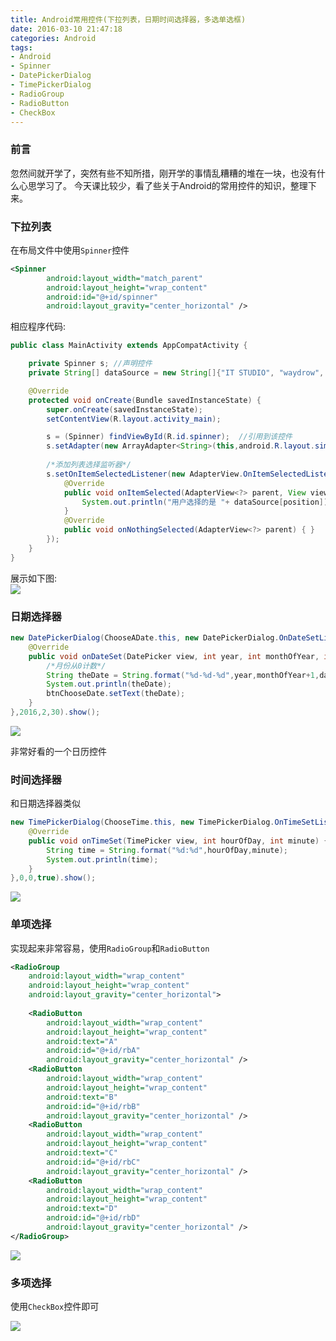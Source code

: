 ```yaml
---
title: Android常用控件(下拉列表，日期时间选择器，多选单选框)
date: 2016-03-10 21:47:18
categories: Android
tags:
- Android
- Spinner
- DatePickerDialog
- TimePickerDialog
- RadioGroup
- RadioButton
- CheckBox
---
```


### 前言
忽然间就开学了，突然有些不知所措，刚开学的事情乱糟糟的堆在一块，也没有什么心思学习了。
今天课比较少，看了些关于Android的常用控件的知识，整理下来。

### 下拉列表
在布局文件中使用`Spinner`控件

<!-- more -->

```xml
<Spinner
        android:layout_width="match_parent"
        android:layout_height="wrap_content"
        android:id="@+id/spinner"
        android:layout_gravity="center_horizontal" />
```
相应程序代码: 

```java
public class MainActivity extends AppCompatActivity {

    private Spinner s; //声明控件
    private String[] dataSource = new String[]{"IT STUDIO", "waydrow", "taylor"};  //列表数组

    @Override
    protected void onCreate(Bundle savedInstanceState) {
        super.onCreate(savedInstanceState);
        setContentView(R.layout.activity_main);

        s = (Spinner) findViewById(R.id.spinner);  //引用到该控件
        s.setAdapter(new ArrayAdapter<String>(this,android.R.layout.simple_list_item_1,dataSource));  //生成下拉列表
        
        /*添加列表选择监听器*/
        s.setOnItemSelectedListener(new AdapterView.OnItemSelectedListener() {
            @Override
            public void onItemSelected(AdapterView<?> parent, View view, int position, long id) {
                System.out.println("用户选择的是 "+ dataSource[position]);
            }
            @Override
            public void onNothingSelected(AdapterView<?> parent) { }
        });
    }
}
```

展示如下图:   
![](http://7xrmgx.com1.z0.glb.clouddn.com/2016-03-10_210102.png)

### 日期选择器

```java
new DatePickerDialog(ChooseADate.this, new DatePickerDialog.OnDateSetListener() {
	@Override
	public void onDateSet(DatePicker view, int year, int monthOfYear, int dayOfMonth) {
		/*月份从0计数*/
		String theDate = String.format("%d-%d-%d",year,monthOfYear+1,dayOfMonth);
		System.out.println(theDate);
		btnChooseDate.setText(theDate);
	}
},2016,2,30).show();
```

![](http://7xrmgx.com1.z0.glb.clouddn.com/date.png)

非常好看的一个日历控件

### 时间选择器
和日期选择器类似

```java
new TimePickerDialog(ChooseTime.this, new TimePickerDialog.OnTimeSetListener() {
	@Override
	public void onTimeSet(TimePicker view, int hourOfDay, int minute) {
		String time = String.format("%d:%d",hourOfDay,minute);
		System.out.println(time);
	}
},0,0,true).show();
```

![](http://7xrmgx.com1.z0.glb.clouddn.com/time.png)


### 单项选择
实现起来非常容易，使用`RadioGroup`和`RadioButton`

```xml
<RadioGroup
	android:layout_width="wrap_content"
	android:layout_height="wrap_content"
	android:layout_gravity="center_horizontal">
	
	<RadioButton
	    android:layout_width="wrap_content"
	    android:layout_height="wrap_content"
	    android:text="A"
	    android:id="@+id/rbA"
	    android:layout_gravity="center_horizontal" />
	<RadioButton
	    android:layout_width="wrap_content"
	    android:layout_height="wrap_content"
	    android:text="B"
	    android:id="@+id/rbB"
	    android:layout_gravity="center_horizontal" />
	<RadioButton
	    android:layout_width="wrap_content"
	    android:layout_height="wrap_content"
	    android:text="C"
	    android:id="@+id/rbC"
	    android:layout_gravity="center_horizontal" />
	<RadioButton
	    android:layout_width="wrap_content"
	    android:layout_height="wrap_content"
	    android:text="D"
	    android:id="@+id/rbD"
	    android:layout_gravity="center_horizontal" />
</RadioGroup>
```

![](http://7xrmgx.com1.z0.glb.clouddn.com/singleChoice.png)

### 多项选择
使用`CheckBox`控件即可

![](http://7xrmgx.com1.z0.glb.clouddn.com/mulChoice.png)

